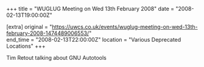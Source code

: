 +++
title = "WUGLUG Meeting on Wed 13th February 2008"
date = "2008-02-13T19:00:00Z"

[extra]
original = "https://uwcs.co.uk/events/wuglug-meeting-on-wed-13th-february-2008-1474489006553/"    
end_time = "2008-02-13T22:00:00Z"
location = "Various Deprecated Locations"
+++

Tim Retout talking about GNU Autotools

